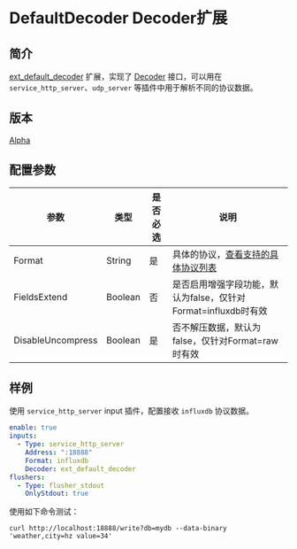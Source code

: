 # DefaultDecoder Decoder扩展

## 简介

[ext_default_decoder](https://github.com/alibaba/ilogtail/blob/main/plugins/extension/default_decoder/default_decoder.go) 扩展，实现了 [Decoder](https://github.com/alibaba/ilogtail/blob/main/pkg/pipeline/extensions/decoder.go) 接口，可以用在 `service_http_server`、`udp_server` 等插件中用于解析不同的协议数据。

## 版本

[Alpha](../stability-level.md)

## 配置参数

| 参数                | 类型      | 是否必选 | 说明                                                                                                  |
|-------------------|---------|------|-----------------------------------------------------------------------------------------------------|
| Format            | String  | 是    | 具体的协议，[查看支持的具体协议列表](https://github.com/alibaba/ilogtail/blob/master/pkg/protocol/decoder/common/comon.go) |
| FieldsExtend      | Boolean | 否    | 是否启用增强字段功能，默认为false，仅针对Format=influxdb时有效                                                           |
| DisableUncompress | Boolean | 是    | 否不解压数据，默认为false，仅针对Format=raw时有效                                                                    |

## 样例

使用 `service_http_server` input 插件，配置接收 `influxdb` 协议数据。

```yaml
enable: true
inputs:
  - Type: service_http_server
    Address: ":18888"
    Format: influxdb
    Decoder: ext_default_decoder
flushers:
  - Type: flusher_stdout
    OnlyStdout: true
```

使用如下命令测试：

```shell
curl http://localhost:18888/write?db=mydb --data-binary 'weather,city=hz value=34'
```
